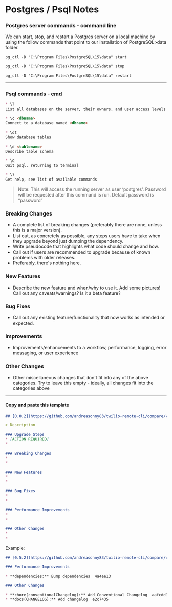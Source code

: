 # Postgres / Psql Notes

### Postgres server commands - command line
We can start, stop, and restart a Postgres server on a local machine by using the follow commands that point to our installation of PostgreSQL>data folder.

```markdown
pg_ctl -D "C:\Program Files\PostgreSQL\15\data" start
```
```markdown
pg_ctl -D "C:\Program Files\PostgreSQL\15\data" stop
```
```markdown
pg_ctl -D "C:\Program Files\PostgreSQL\15\data" restart
```

---

### Psql commands - cmd

```markdown
* \l
List all databases on the server, their owners, and user access levels

* \c <dbname>
Connect to a database named <dbname>

* \dt
Show database tables

* \d <tablename>
Describe table schema

* \q
Quit psql, returning to terminal

* \?
Get help, see list of available commands
```

>Note:  This will access the running server as user ‘postgres’. Password will be requested after this command is run. Default password is “password”

### Breaking Changes

- A complete list of breaking changes (preferably there are none, unless this is a major version).
- List out, as concretely as possible, any steps users have to take when they upgrade beyond just dumping the dependency.
- Write pseudocode that highlights what code should change and how.
- Call out if users are recommended to upgrade because of known problems with older releases.
- Preferably, there's nothing here.

### New Features

- Describe the new feature and when/why to use it. Add some pictures! Call out any caveats/warnings? Is it a beta feature?

### Bug Fixes

- Call out any existing feature/functionality that now works as intended or expected.

### Improvements

- Improvements/enhancements to a workflow, performance, logging, error messaging, or user experience

### Other Changes

- Other miscellaneous changes that don't fit into any of the above categories. Try to leave this empty - ideally, all changes fit into the categories above

------

#### Copy and paste this template

```markdown
## [0.0.2](https://github.com/andreasonny83/twilio-remote-cli/compare/v0.0.1...v0.0.2) (2019-07-21)

> Description

### Upgrade Steps
* [ACTION REQUIRED]
* 

### Breaking Changes
* 
* 

### New Features
* 
* 

### Bug Fixes
* 
* 

### Performance Improvements
* 
* 

### Other Changes
* 
* 
```

Example:

```markdown
## [0.5.2](https://github.com/andreasonny83/twilio-remote-cli/compare/v0.5.1...v0.5.2) (2019-07-21)

### Performance Improvements

* **dependencies:** Bump dependencies  4a4ee13

### Other Changes

* **chore(conventionalChangelog):** Add Conventional Changelog  aafcdd9
* **docs(CHANGELOG):** Add changelog  e2c7435
```
